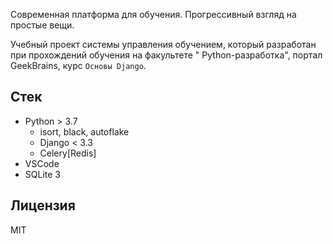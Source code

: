 Современная платформа для обучения. Прогрессивный взгляд на простые вещи.

Учебный проект системы управления обучением, который разработан при прохождений обучения на факультете "
Python-разработка", портал GeekBrains, курс `Основы Django`.

## Стек

- Python > 3.7
    - isort, black, autoflake
    - Django < 3.3
    - Celery[Redis]
- VSCode
- SQLite 3

## Лицензия

MIT

